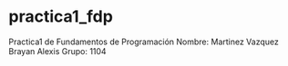 # practica1_fdp
Practica1 de Fundamentos de Programación 
Nombre: Martinez Vazquez Brayan Alexis
Grupo: 1104
